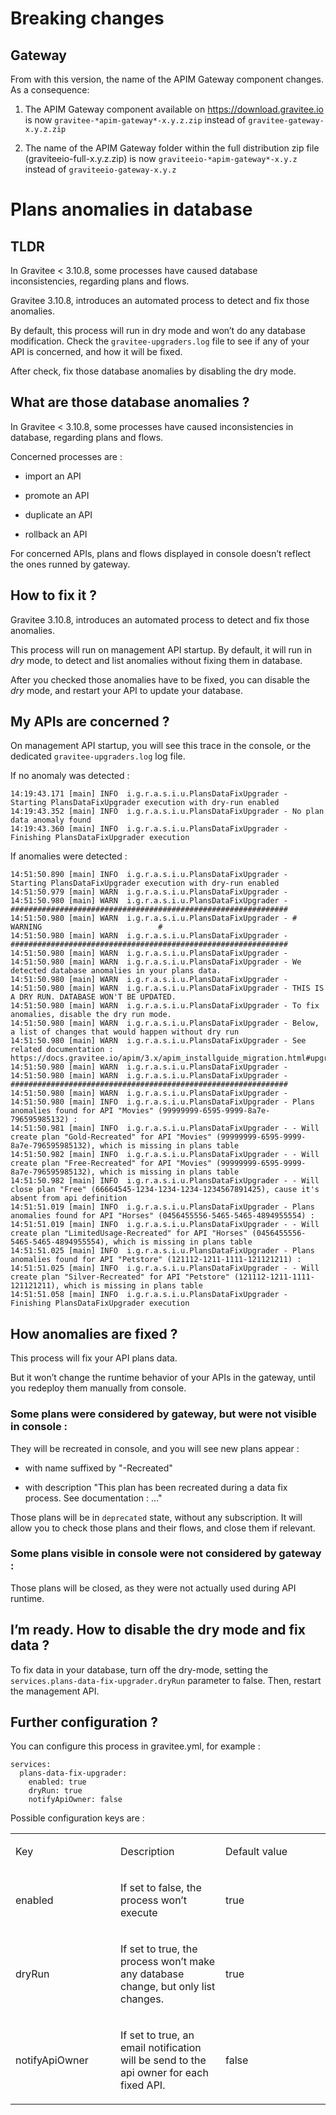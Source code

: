 # Breaking changes

## Gateway

From with this version, the name of the APIM Gateway component changes.
As a consequence:

1.  The APIM Gateway component available on
    <https://download.gravitee.io> is now
    `gravitee-*apim-gateway*-x.y.z.zip` instead of
    `gravitee-gateway-x.y.z.zip`

2.  The name of the APIM Gateway folder within the full distribution zip
    file (graviteeio-full-x.y.z.zip) is now
    `graviteeio-*apim-gateway*-x.y.z` instead of
    `graviteeio-gateway-x.y.z`

# Plans anomalies in database

## TLDR

In Gravitee &lt; 3.10.8, some processes have caused database
inconsistencies, regarding plans and flows.

Gravitee 3.10.8, introduces an automated process to detect and fix those
anomalies.

By default, this process will run in dry mode and won’t do any database
modification. Check the `gravitee-upgraders.log` file to see if any of
your API is concerned, and how it will be fixed.

After check, fix those database anomalies by disabling the dry mode.

## What are those database anomalies ?

In Gravitee &lt; 3.10.8, some processes have caused inconsistencies in
database, regarding plans and flows.

Concerned processes are :

-   import an API

-   promote an API

-   duplicate an API

-   rollback an API

For concerned APIs, plans and flows displayed in console doesn’t reflect
the ones runned by gateway.

## How to fix it ?

Gravitee 3.10.8, introduces an automated process to detect and fix those
anomalies.

This process will run on management API startup. By default, it will run
in *dry* mode, to detect and list anomalies without fixing them in
database.

After you checked those anomalies have to be fixed, you can disable the
*dry* mode, and restart your API to update your database.

## My APIs are concerned ?

On management API startup, you will see this trace in the console, or
the dedicated `gravitee-upgraders.log` log file.

If no anomaly was detected :

    14:19:43.171 [main] INFO  i.g.r.a.s.i.u.PlansDataFixUpgrader - Starting PlansDataFixUpgrader execution with dry-run enabled
    14:19:43.352 [main] INFO  i.g.r.a.s.i.u.PlansDataFixUpgrader - No plan data anomaly found
    14:19:43.360 [main] INFO  i.g.r.a.s.i.u.PlansDataFixUpgrader - Finishing PlansDataFixUpgrader execution

If anomalies were detected :

    14:51:50.890 [main] INFO  i.g.r.a.s.i.u.PlansDataFixUpgrader - Starting PlansDataFixUpgrader execution with dry-run enabled
    14:51:50.979 [main] WARN  i.g.r.a.s.i.u.PlansDataFixUpgrader -
    14:51:50.980 [main] WARN  i.g.r.a.s.i.u.PlansDataFixUpgrader - ##############################################################
    14:51:50.980 [main] WARN  i.g.r.a.s.i.u.PlansDataFixUpgrader - #                           WARNING                          #
    14:51:50.980 [main] WARN  i.g.r.a.s.i.u.PlansDataFixUpgrader - ##############################################################
    14:51:50.980 [main] WARN  i.g.r.a.s.i.u.PlansDataFixUpgrader -
    14:51:50.980 [main] WARN  i.g.r.a.s.i.u.PlansDataFixUpgrader - We detected database anomalies in your plans data.
    14:51:50.980 [main] WARN  i.g.r.a.s.i.u.PlansDataFixUpgrader -
    14:51:50.980 [main] WARN  i.g.r.a.s.i.u.PlansDataFixUpgrader - THIS IS A DRY RUN. DATABASE WON'T BE UPDATED.
    14:51:50.980 [main] WARN  i.g.r.a.s.i.u.PlansDataFixUpgrader - To fix anomalies, disable the dry run mode.
    14:51:50.980 [main] WARN  i.g.r.a.s.i.u.PlansDataFixUpgrader - Below, a list of changes that would happen without dry run
    14:51:50.980 [main] WARN  i.g.r.a.s.i.u.PlansDataFixUpgrader - See related documentation : https://docs.gravitee.io/apim/3.x/apim_installguide_migration.html#upgrade_to_3_10_8
    14:51:50.980 [main] WARN  i.g.r.a.s.i.u.PlansDataFixUpgrader -
    14:51:50.980 [main] WARN  i.g.r.a.s.i.u.PlansDataFixUpgrader - ##############################################################
    14:51:50.980 [main] WARN  i.g.r.a.s.i.u.PlansDataFixUpgrader -
    14:51:50.980 [main] INFO  i.g.r.a.s.i.u.PlansDataFixUpgrader - Plans anomalies found for API "Movies" (99999999-6595-9999-8a7e-796595985132) :
    14:51:50.981 [main] INFO  i.g.r.a.s.i.u.PlansDataFixUpgrader - - Will create plan "Gold-Recreated" for API "Movies" (99999999-6595-9999-8a7e-796595985132), which is missing in plans table
    14:51:50.982 [main] INFO  i.g.r.a.s.i.u.PlansDataFixUpgrader - - Will create plan "Free-Recreated" for API "Movies" (99999999-6595-9999-8a7e-796595985132), which is missing in plans table
    14:51:50.982 [main] INFO  i.g.r.a.s.i.u.PlansDataFixUpgrader - - Will close plan "Free" (66664545-1234-1234-1234-1234567891425), cause it's absent from api definition
    14:51:51.019 [main] INFO  i.g.r.a.s.i.u.PlansDataFixUpgrader - Plans anomalies found for API "Horses" (0456455556-5465-5465-4894955554) :
    14:51:51.019 [main] INFO  i.g.r.a.s.i.u.PlansDataFixUpgrader - - Will create plan "LimitedUsage-Recreated" for API "Horses" (0456455556-5465-5465-4894955554), which is missing in plans table
    14:51:51.025 [main] INFO  i.g.r.a.s.i.u.PlansDataFixUpgrader - Plans anomalies found for API "Petstore" (121112-1211-1111-121121211) :
    14:51:51.025 [main] INFO  i.g.r.a.s.i.u.PlansDataFixUpgrader - - Will create plan "Silver-Recreated" for API "Petstore" (121112-1211-1111-121121211), which is missing in plans table
    14:51:51.058 [main] INFO  i.g.r.a.s.i.u.PlansDataFixUpgrader - Finishing PlansDataFixUpgrader execution

## How anomalies are fixed ?

This process will fix your API plans data.

But it won’t change the runtime behavior of your APIs in the gateway,
until you redeploy them manually from console.

### Some plans were considered by gateway, but were not visible in console :

They will be recreated in console, and you will see new plans appear :

-   with name suffixed by "-Recreated"

-   with description "This plan has been recreated during a data fix
    process. See documentation : …"

Those plans will be in `deprecated` state, without any subscription. It
will allow you to check those plans and their flows, and close them if
relevant.

### Some plans visible in console were not considered by gateway :

Those plans will be closed, as they were not actually used during API
runtime.

## I’m ready. How to disable the dry mode and fix data ?

To fix data in your database, turn off the dry-mode, setting the
`services.plans-data-fix-upgrader.dryRun` parameter to false. Then,
restart the management API.

## Further configuration ?

You can configure this process in gravitee.yml, for example :

    services:
      plans-data-fix-upgrader:
        enabled: true
        dryRun: true
        notifyApiOwner: false

Possible configuration keys are :

<table>
<colgroup>
<col style="width: 33%" />
<col style="width: 33%" />
<col style="width: 33%" />
</colgroup>
<tbody>
<tr class="odd">
<td style="text-align: left;"><p>Key</p></td>
<td style="text-align: left;"><p>Description</p></td>
<td style="text-align: left;"><p>Default value</p></td>
</tr>
<tr class="even">
<td style="text-align: left;"><p>enabled</p></td>
<td style="text-align: left;"><p>If set to false, the process won’t
execute</p></td>
<td style="text-align: left;"><p>true</p></td>
</tr>
<tr class="odd">
<td style="text-align: left;"><p>dryRun</p></td>
<td style="text-align: left;"><p>If set to true, the process won’t make
any database change, but only list changes.</p></td>
<td style="text-align: left;"><p>true</p></td>
</tr>
<tr class="even">
<td style="text-align: left;"><p>notifyApiOwner</p></td>
<td style="text-align: left;"><p>If set to true, an email notification
will be send to the api owner for each fixed API.</p></td>
<td style="text-align: left;"><p>false</p></td>
</tr>
</tbody>
</table>
